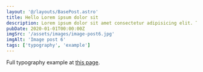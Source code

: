 ```yaml
---
layout: '@/layouts/BasePost.astro'
title: Hello Lorem ipsum dolor sit
description: Lorem ipsum dolor sit amet consectetur adipisicing elit. Tenetur vero esse non molestias eos excepturi.
pubDate: 2020-01-01T00:00:00Z
imgSrc: '/assets/images/image-post6.jpg'
imgAlt: 'Image post 6'
tags: ['typography', 'example']
---
```


Full typography example at [this page](./sixth-post).
